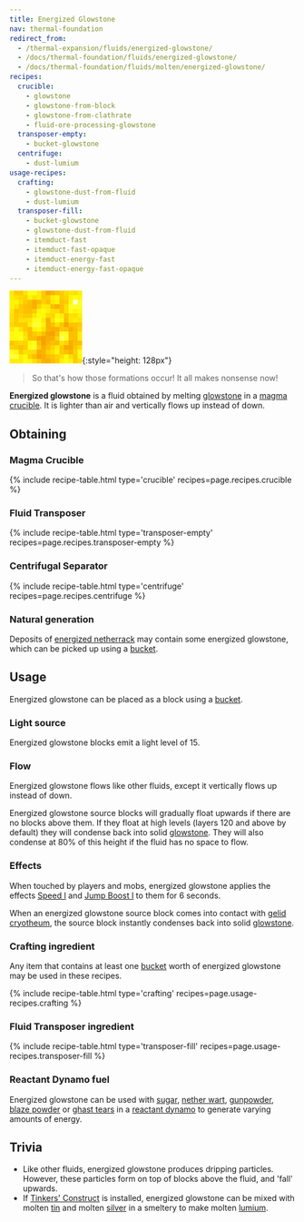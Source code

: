```yaml
---
title: Energized Glowstone
nav: thermal-foundation
redirect_from:
  - /thermal-expansion/fluids/energized-glowstone/
  - /docs/thermal-foundation/fluids/energized-glowstone/
  - /docs/thermal-foundation/fluids/molten/energized-glowstone/
recipes:
  crucible:
    - glowstone
    - glowstone-from-block
    - glowstone-from-clathrate
    - fluid-ore-processing-glowstone
  transposer-empty:
    - bucket-glowstone
  centrifuge:
    - dust-lumium
usage-recipes:
  crafting:
    - glowstone-dust-from-fluid
    - dust-lumium
  transposer-fill:
    - bucket-glowstone
    - glowstone-dust-from-fluid
    - itemduct-fast
    - itemduct-fast-opaque
    - itemduct-energy-fast
    - itemduct-energy-fast-opaque
---
```


![Energized glowstone](/assets/images/thermal-foundation/energized-glowstone.gif){:style="height: 128px"}

> So that's how those formations occur! It all makes nonsense now!


**Energized glowstone** is a fluid obtained by melting
[glowstone](https://minecraft.gamepedia.com/Glowstone) in a [magma
crucible](/docs/magma-crucible/). It is lighter than air and vertically flows up
instead of down.


Obtaining
---------

### Magma Crucible
{% include recipe-table.html type='crucible' recipes=page.recipes.crucible %}

### Fluid Transposer
{% include recipe-table.html type='transposer-empty' recipes=page.recipes.transposer-empty %}

### Centrifugal Separator
{% include recipe-table.html type='centrifuge' recipes=page.recipes.centrifuge %}

### Natural generation
Deposits of [energized netherrack](/docs/energized-netherrack/) may contain some
energized glowstone, which can be picked up using a
[bucket](https://minecraft.gamepedia.com/Bucket).


Usage
-----

Energized glowstone can be placed as a block using a
[bucket](https://minecraft.gamepedia.com/Bucket).

### Light source
Energized glowstone blocks emit a light level of 15.

### Flow
Energized glowstone flows like other fluids, except it vertically flows up
instead of down.

Energized glowstone source blocks will gradually float upwards if there are no
blocks above them. If they float at high levels (layers 120 and above by
default) they will condense back into solid
[glowstone](https://minecraft.gamepedia.com/Glowstone). They will also condense
at 80% of this height if the fluid has no space to flow.

### Effects
When touched by players and mobs, energized glowstone applies the effects [Speed
I](https://minecraft.gamepedia.com/Status_effect#Speed) and [Jump Boost
I](https://minecraft.gamepedia.com/Status_effect#Jump_Boost) to them for 6
seconds.

When an energized glowstone source block comes into contact with [gelid
cryotheum](/docs/gelid-cryotheum/), the source block instantly condenses back
into solid [glowstone](https://minecraft.gamepedia.com/Glowstone).

### Crafting ingredient
Any item that contains at least one
[bucket](https://minecraft.gamepedia.com/Bucket) worth of energized glowstone
may be used in these recipes.

{% include recipe-table.html type='crafting' recipes=page.usage-recipes.crafting %}

### Fluid Transposer ingredient
{% include recipe-table.html type='transposer-fill' recipes=page.usage-recipes.transposer-fill %}

### Reactant Dynamo fuel
Energized glowstone can be used with
[sugar](https://minecraft.gamepedia.com/Sugar), [nether
wart](https://minecraft.gamepedia.com/Nether_Wart),
[gunpowder](https://minecraft.gamepedia.com/Gunpowder), [blaze
powder](https://minecraft.gamepedia.com/Blaze_Powder) or [ghast
tears](https://minecraft.gamepedia.com/Ghast_Tear) in a [reactant
dynamo](/docs/reactant-dynamo/) to generate varying amounts of energy.


Trivia
------

* Like other fluids, energized glowstone produces dripping particles. However,
  these particles form on top of blocks above the fluid, and 'fall' upwards.
* If [Tinkers'
  Construct](https://minecraft.curseforge.com/projects/tinkers-construct) is
  installed, energized glowstone can be mixed with molten
  [tin](/docs/tin-ingot/) and molten [silver](/docs/silver-ingot/) in a smeltery
  to make molten [lumium](/docs/lumium-ingot/).
